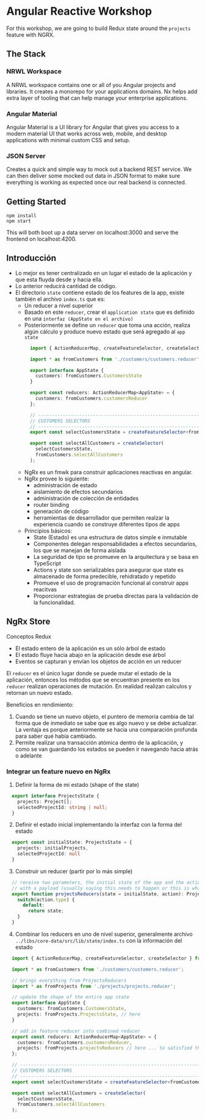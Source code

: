 # Angular Reactive Workshop

For this workshop, we are going to build Redux state around the `projects` feature with NGRX.

## The Stack

### NRWL Workspace
A NRWL workspace contains one or all of you Angular projects and libraries. It creates a monorepo for your applications domains. Nx helps add extra layer of tooling that can help manage your enterprise applications.

### Angular Material
Angular Material is a UI library for Angular that gives you access to a modern material UI that works across web, mobile, and desktop applications with minimal custom CSS and setup.

### JSON Server
Creates a quick and simple way to mock out a backend REST service. We can then deliver some mocked out data in JSON format to make sure everything is working as expected once our real backend is connected.

## Getting Started

```
npm install
npm start
```

This will both boot up a data server on localhost:3000 and serve the frontend on localhost:4200.

## Introducción

- Lo mejor es tener centralizado en un lugar el estado de la aplicación y que esta fluyda desde y hacia ella.
- Lo anterior reducirá cantidad de código.
- El directorio `state` contiene estado de los features de la app, existe también el archivo `index.ts` que es:
  - Un reducer a nivel superior
  - Basado en este `reducer`, crear el `application state` que es definido en una `interfaz (AppState en el archivo)`
  - Posteriormente se define un `reducer` que toma una acción, realiza algún cálculo y produce nuevo estado que será agregado al `app state`
    ```typescript
      import { ActionReducerMap, createFeatureSelector, createSelector } from '@ngrx/store';

      import * as fromCustomers from './customers/customers.reducer';

      export interface AppState {
        customers: fromCustomers.CustomersState
      }

      export const reducers: ActionReducerMap<AppState> = {
        customers: fromCustomers.customersReducer
      };

      // -------------------------------------------------------------------
      // CUSTOMERS SELECTORS
      // -------------------------------------------------------------------
      export const selectCustomersState = createFeatureSelector<fromCustomers.CustomersState>('customers');

      export const selectAllCustomers = createSelector(
        selectCustomersState,
        fromCustomers.selectAllCustomers
      );
    ```
  - NgRx es un fmwk para construir aplicaciones reactivas en angular.
  - NgRx provee lo siguiente:
    - administración de estado
    - aislamiento de efectos secundarios
    - administración de colección de entidades
    - router binding
    - generación de código
    - herramientas de desarrollador que permiten realzar la experiencia cuando se construye diferentes tipos de apps
  - Principios básicos:
    - State (Estado) es una estructura de datos simple e inmutable
    - Componentes delegan responsabilidades a efectos secundarios, los que se manejan de forma aislada
    - La seguridad de tipo se promueve en la arquitectura y se basa en TypeScript
    - Actions y state son serializables para asegurar que state es almacenado de forma predecible, rehidratado y repetido
    - Promueve el uso de programación funcional al construir apps reacitvas
    - Proporcionar estrategias de prueba directas para la validación de la funcionalidad.

## NgRx Store

Conceptos Redux
  - El estado entero de la aplicación es un sólo árbol de estado
  - El estado fluye hacia abajo en la aplicación desde ese árbol
  - Eventos se capturan y envían los objetos de acción en un reducer

El `reducer` es el único lugar donde se puede mutar el estado de la aplicación, entonces los métodos que se encuentran presente en los `reducer` realizan operaciones de mutación. En realidad realizan calculos y retornan un nuevo estado.

Beneficios en rendimiento:
1. Cuando se tiene un nuevo objeto, el puntero de memoria cambia de tal forma que de inmediato se sabe que es algo nuevo y se debe actualizar. La ventaja es porque anteriormente se hacia una comparación profunda para saber qué había cambiado.
2. Permite realizar una transacción atómica dentro de la aplicación, y como se van guardando los estados se pueden ir navegando hacia atrás o adelante

### Integrar un feature nuevo en NgRx

1. Definir la forma de mi estado (shape of the state)
  ```typescript
    export interface ProjectsState {
      projects: Project[];
      selectedProjectId: string | null;
    }
   ```
2. Definir el estado inicial implementando la interfaz con la forma del estado
  ```typescript
    export const initialState: ProjectsState = {
      projects: initialProjects,
      selectedProjectId: null
    }
  ```
3. Construir un reducer (partir por lo más simple)
  ```typescript
    // receive two parameters, the initial state of the app and the action object
    // with a payload (usually saying this needs to happen or this is what happened)
    export function projectsReducers(state = initialState, action): ProjectsState {
      switch(action.type) {
        default:
          return state;
      }
    }
  ```
4. Combinar los reducers en uno de nivel superior, generalmente archivo `../libs/core-data/src/lib/state/index.ts` 
   con la información del estado
  ```typescript
    import { ActionReducerMap, createFeatureSelector, createSelector } from '@ngrx/store';

    import * as fromCustomers from './customers/customers.reducer';

    // brings everything from ProjectsReducers
    import * as fromProjects from './projects/projects.reducer';

    // update the shape of the entire app state
    export interface AppState {
      customers: fromCustomers.CustomersState,
      projects: fromProjects.ProjectsState, // here
    }

    // add in feature reducer into combined reducer
    export const reducers: ActionReducerMap<AppState> = {
      customers: fromCustomers.customersReducer,
      projects: fromProjects.projectsReducers // here ... to satisfied the interface
    };

    // -------------------------------------------------------------------
    // CUSTOMERS SELECTORS
    // -------------------------------------------------------------------
    export const selectCustomersState = createFeatureSelector<fromCustomers.CustomersState>('customers');

    export const selectAllCustomers = createSelector(
      selectCustomersState,
      fromCustomers.selectAllCustomers
    );
   ```
